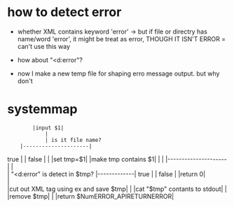 # how to detect error
  * whether XML contains keyword 'error'
    ->  but if file or directry has name/word 'error',
        it might be treat as error, THOUGH IT ISN'T ERROR
          = can't use this way

  * how about "\<d:error"?

  * now I make a new temp file for shaping erro message output.
    but why don't 


# systemmap

            |input $1|
                |
                | is it file name?
        |---------------------|
   true |                     | false
        |                     |
  |set tmp=$1|      |make tmp contains $1|
        |                     |
        |---------------------|
                |             
                | "\<d:error" is detect in $tmp?
                |-------------|
           true |             | false
                |          |return 0|            
                |  
  |cut out XML tag using ex and save $tmp|
                |             
    |cat "$tmp" contants to stdout|
                |             
          |remove $tmp|
                |
    |return $NumERROR_APIRETURNERROR|
